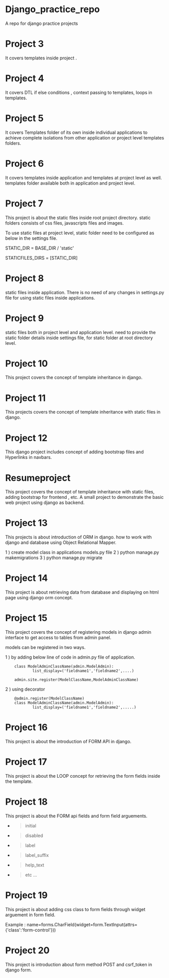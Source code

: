 # Django_practice_repo
A repo for django practice projects

# Project 3
 It covers templates inside project .

# Project 4
 It covers DTL if else conditions , context passing to templates, loops in templates.

# Project 5
 It covers Templates folder of its own inside individual applications to achieve complete isolations from other application or project level templates folders.

# Project 6
 It covers templates inside application and templates at project level as well. templates folder available both in application and project level.
    
# Project 7
 This project is about the static files inside root project directory. static folders consists of css files, javascripts files and images.
  
 To use static files at project level, static folder need to be configured as below in the settings file.

 STATIC_DIR = BASE_DIR / 'static'

 STATICFILES_DIRS = [STATIC_DIR]

# Project 8 

static files inside application. There is no need of any changes in settings.py file for using static files inside applications.

# Project 9

 static files both in project level and application level. need to provide the static folder details inside settings file, for static folder at root directory level.

# Project 10
 
 This project covers the concept of template inheritance in django. 

# Project 11

 This projects covers the concept of template inheritance with static files in django. 

# Project 12 

 This django project includes concept of adding bootstrap files and Hyperlinks in navbars. 

# Resumeproject 
 
 This project covers the concept of template inheritance with static files, adding bootstrap for frontend , etc. A small project to demonstrate the basic web project using django as backend.

# Project 13 
 This projects is about introduction of ORM in django. how to work with django and database using Object Relational Mapper.

 1 ) create model class in applications models.py file
 2 ) python manage.py makemigrations
 3 ) python manage.py migrate

# Project 14
 
 This project is about retrieving data from database and displaying on html page using django orm concept.

# Project 15 

 This project covers the concept of registering models in django admin interface to get access to tables from admin panel.

 models can be registered in two ways.

 1 ) by adding below line of code in admin.py file of application.

        class ModelAdminClassName(admin.ModelAdmin):
                list_display=('fieldname1','fieldname2',....)

        admin.site.register(ModelClassName,ModelAdminClassName)

 2 ) using decorator 

        @admin.register(ModelClassName)
        class ModelAdminClassName(admin.ModelAdmin):
                list_display=('fieldname1','fieldname2',.....)

# Project 16

 This project is about the introduction of FORM API in django.

# Project 17

 This project is about the LOOP concept for retrieving the form fields inside the template.

# Project 18
 This project is about the FORM api fields and form field arguements.
  - > initial
  - > disabled
  - > label
  - > label_suffix
  - > help_text
  - > etc ... 

# Project 19
 This project is about adding css class to form fields through widget arguement in form field.
 
 Example : 
 name=forms.CharField(widget=form.TextInput(attrs={'class':'form-control'}))

# Project 20 
 This project is introduction about form method POST and csrf_token in django form.

